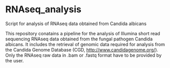# RNAseq_analysis
Script for analysis of RNAseq data obtained from Candida albicans

This repository conatains a pipeline for the analysis of Illumina short read sequencing RNAseq data obtained from the fungal pathogen Candida albicans. It includes the retrieval of genomic data required for analysis from the Candida Genome Database (CGD, http://www.candidagenome.org/). Only the RNAseq raw data in .bam or .fastq format have to be provided by the user.
